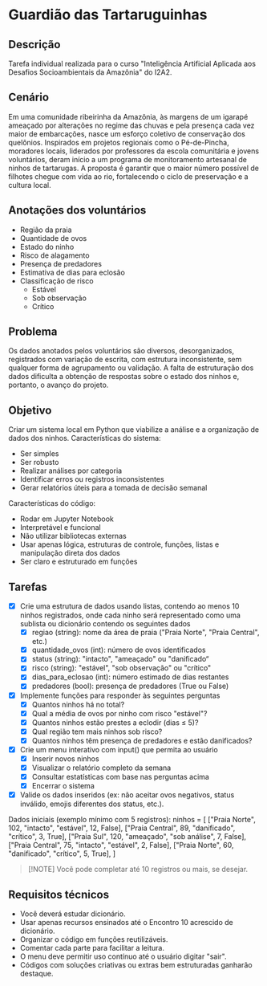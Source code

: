 # Guardião das Tartaruguinhas
## Descrição
Tarefa individual realizada para o curso "Inteligência Artificial Aplicada aos Desafios Socioambientais da Amazônia" do I2A2.

## Cenário
Em uma comunidade ribeirinha da Amazônia, às margens de um igarapé ameaçado por alterações no regime das chuvas e pela presença cada vez maior de embarcações, nasce um esforço coletivo de conservação dos quelônios. Inspirados em projetos regionais como o Pé-de-Pincha, moradores locais, liderados por professores da escola comunitária e jovens voluntários, deram início a um programa de monitoramento artesanal de ninhos de tartarugas. A proposta é garantir que o maior número possível de filhotes chegue com vida ao rio, fortalecendo o ciclo de preservação e a cultura local.

## Anotações dos voluntários
- Região da praia
- Quantidade de ovos
- Estado do ninho
- Risco de alagamento
- Presença de predadores
- Estimativa de dias para eclosão
- Classificação de risco
    - Estável
    - Sob observação
    - Crítico

## Problema
Os dados anotados pelos voluntários são diversos, desorganizados, registrados com variação de escrita, com estrutura inconsistente, sem qualquer forma de agrupamento ou validação.
A falta de estruturação dos dados dificulta a obtenção de respostas sobre o estado dos ninhos e, portanto, o avanço do projeto.

## Objetivo
Criar um sistema local em Python que viabilize a análise e a organização de dados dos ninhos.
Características do sistema:
- Ser simples
- Ser robusto
- Realizar análises por categoria
- Identificar erros ou registros inconsistentes
- Gerar relatórios úteis para a tomada de decisão semanal

Características do código:
- Rodar em Jupyter Notebook
- Interpretável e funcional
- Não utilizar bibliotecas externas
- Usar apenas lógica, estruturas de controle, funções, listas e manipulação direta dos dados
- Ser claro e estruturado em funções

## Tarefas
- [X] Crie uma estrutura de dados usando listas, contendo ao menos 10 ninhos registrados, onde cada ninho será representado como uma sublista ou dicionário contendo os seguintes dados
    - [X] regiao (string): nome da área de praia ("Praia Norte", "Praia Central", etc.)
    - [X] quantidade_ovos (int): número de ovos identificados
    - [X] status (string): "intacto", "ameaçado" ou "danificado“
    - [X] risco (string): "estável", "sob observação" ou "crítico"
    - [X] dias_para_eclosao (int): número estimado de dias restantes
    - [X] predadores (bool): presença de predadores (True ou False)
- [X] Implemente funções para responder às seguintes perguntas
    - [X] Quantos ninhos há no total?
    - [X] Qual a média de ovos por ninho com risco "estável"?
    - [X] Quantos ninhos estão prestes a eclodir (dias ≤ 5)?
    - [X] Qual região tem mais ninhos sob risco?
    - [X] Quantos ninhos têm presença de predadores e estão danificados?
- [X] Crie um menu interativo com input() que permita ao usuário
    - [X] Inserir novos ninhos
    - [X] Visualizar o relatório completo da semana
    - [X] Consultar estatísticas com base nas perguntas acima
    - [X] Encerrar o sistema
- [X] Valide os dados inseridos (ex: não aceitar ovos negativos, status inválido, emojis diferentes dos status, etc.).

Dados iniciais (exemplo mínimo com 5 registros):
ninhos = [
["Praia Norte", 102, "intacto", "estável", 12, False],
["Praia Central", 89, "danificado", "crítico", 3, True],
["Praia Sul", 120, "ameaçado", "sob análise", 7, False],
["Praia Central", 75, "intacto", "estável", 2, False],
["Praia Norte", 60, "danificado", "crítico", 5, True],
]

> [!NOTE] Você pode completar até 10 registros ou mais, se desejar.

## Requisitos técnicos
- Você deverá estudar dicionário.
- Usar apenas recursos ensinados até o Encontro 10 acrescido de dicionário.
- Organizar o código em funções reutilizáveis.
- Comentar cada parte para facilitar a leitura.
- O menu deve permitir uso contínuo até o usuário digitar "sair".
- Códigos com soluções criativas ou extras bem estruturadas ganharão destaque.

